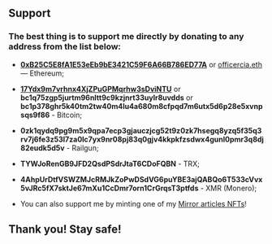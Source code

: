 ## Support

### The best thing is to support me directly by donating to any address from the list below:


- **[0xB25C5E8fA1E53eEb9bE3421C59F6A66B786ED77A](https://etherscan.io/address/0xB25C5E8fA1E53eEb9bE3421C59F6A66B786ED77A)** or [officercia.eth](https://etherscan.io/address/0xB25C5E8fA1E53eEb9bE3421C59F6A66B786ED77A#tokentxns) — Ethereum;

- **[17Ydx9m7vrhnx4XjZPuGPMqrhw3sDviNTU](https://blockchair.com/bitcoin/address/17Ydx9m7vrhnx4XjZPuGPMqrhw3sDviNTU)** or **bc1q75zgp5jurtm96nltt9c9kzjnrt33uylr8uvdds** or **bc1p378ghr5k40tm2tw40m4lu4a680m8cfpqd7m6utx5d6p28e5xvnpsqs9f86** - Bitcoin;

- **0zk1qydq9pg9m5x9qpa7ecp3gjauczjcg52t9z0zk7hsegq8yzq5f35q3rv7j6fe3z53l7za0lc7yx9nr08pj83q0gjv4kkpkfzsdwx4gunl0pmr3q8dj82eudk5d5v** - Railgun;

- **TYWJoRenGB9JFD2QsdPSdrJtaT6CDoFQBN** - TRX;

- **4AhpUrDtfVSWZMJcRMJkZoPwDSdVG6puYBE3ajQABQo6T533cVvx5vJRc5fX7sktJe67mXu1CcDmr7orn1CrGrqsT3ptfds** - XMR (Monero);

- You can also support me by minting one of my [Mirror articles NFTs](https://officercia.mirror.xyz/)!

## **Thank you! Stay safe!**
